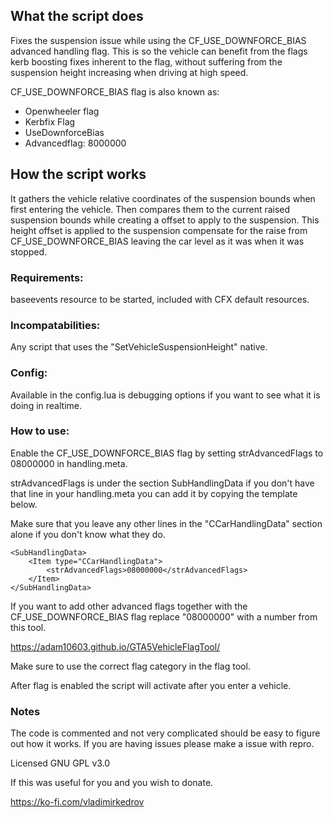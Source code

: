 ## What the script does
Fixes the suspension issue while using the CF_USE_DOWNFORCE_BIAS advanced handling flag.
This is so the vehicle can benefit from the flags kerb boosting fixes inherent to the flag, without suffering from the suspension height increasing when driving at high speed.

CF_USE_DOWNFORCE_BIAS flag is also known as:

* Openwheeler flag
* Kerbfix Flag
* UseDownforceBias
* Advancedflag: 8000000

## How the script works
It gathers the vehicle relative coordinates of the suspension bounds when first entering the vehicle. Then compares them to the current raised suspension bounds while creating a offset to apply to the suspension.
This height offset is applied to the suspension compensate for the raise from CF_USE_DOWNFORCE_BIAS leaving the car level as it was when it was stopped.

### Requirements:

baseevents resource to be started, included with CFX default resources.

### Incompatabilities:

Any script that uses the "SetVehicleSuspensionHeight" native.

### Config:
Available in the config.lua is debugging options if you want to see what it is doing in realtime.

### How to use:

Enable the CF_USE_DOWNFORCE_BIAS flag by setting strAdvancedFlags to 08000000 in handling.meta.

strAdvancedFlags is under the section SubHandlingData if you don't have that line in your handling.meta you can add it by copying the template below.

Make sure that you leave any other lines in the "CCarHandlingData" section alone if you don't know what they do.

    <SubHandlingData>
        <Item type="CCarHandlingData">
            <strAdvancedFlags>08000000</strAdvancedFlags>
        </Item>
    </SubHandlingData>
    
If you want to add other advanced flags together with the CF_USE_DOWNFORCE_BIAS flag replace "08000000" with a number from this tool.

https://adam10603.github.io/GTA5VehicleFlagTool/

Make sure to use the correct flag category in the flag tool.

After flag is enabled the script will activate after you enter a vehicle.

### Notes

The code is commented and not very complicated should be easy to figure out how it works. If you are having issues please make a issue with repro.

Licensed GNU GPL v3.0

If this was useful for you and you wish to donate.

https://ko-fi.com/vladimirkedrov

